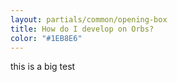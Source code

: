 ```yaml
---
layout: partials/common/opening-box
title: How do I develop on Orbs?
color: "#1EB8E6"
---
```


this is a big test
